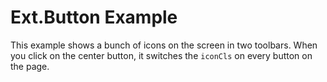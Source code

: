 # Ext.Button Example #

This example shows a bunch of icons on the screen in two toolbars. When you click on the center button, it switches the `iconCls` on every button on the page.
